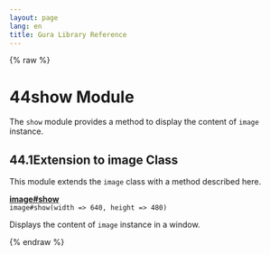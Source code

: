 ```yaml
---
layout: page
lang: en
title: Gura Library Reference
---
```


{% raw %}
<h1><span class="caption-index-1">44</span><a name="anchor-44"></a>show Module</h1>
<p>
The <code>show</code> module provides a method to display the content of <code>image</code> instance.
</p>
<h2><span class="caption-index-2">44.1</span><a name="anchor-44-1"></a>Extension to image Class</h2>
<p>
This module extends the <code>image</code> class with a method described here.
</p>
<p>
<div><strong style="text-decoration:underline">image#show</strong></div>
<div style="margin-bottom:1em"><code>image#show(width =&gt; 640, height =&gt; 480)</code></div>
Displays the content of <code>image</code> instance in a window.
</p>
<p />

{% endraw %}
